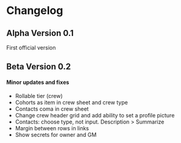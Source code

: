 # Changelog

## Alpha Version 0.1

First official version

## Beta Version 0.2

#### Minor updates and fixes

- Rollable tier (crew)
- Cohorts as item in crew sheet and crew type
- Contacts coma in crew sheet
- Change crew header grid and add ability to set a profile picture
- Contacts: choose type, not input. Description > Summarize
- Margin between rows in links
- Show secrets for owner and GM